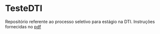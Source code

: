 # TesteDTI
Repositório referente ao processo seletivo para estágio na DTI. Instruções fornecidas no [pdf](1.0%20-%20Teste%20dti%20-%20Dev%20Estágio.pdf)